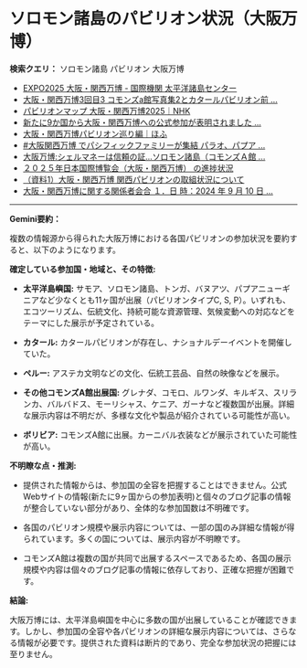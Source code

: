# ソロモン諸島のパビリオン状況（大阪万博）

**検索クエリ：** ソロモン諸島 パビリオン 大阪万博

- [EXPO2025 大阪・関西万博 - 国際機関 太平洋諸島センター](https://pic.or.jp/featured_word/10255/)
- [大阪・関西万博3回目3 コモンズa館写真集2とカタールパビリオン前 ...](https://ameblo.jp/bomuu/entry-12895014892.html)
- [パビリオンマップ 大阪・関西万博2025｜NHK](https://www3.nhk.or.jp/news/special/osaka_expo/pavilion/)
- [新たに9か国から大阪・関西万博への公式参加が表明されました ...](https://www.expo2025.or.jp/news/news-20220531-01/)
- [大阪・関西万博パビリオン巡り編｜ほふ](https://note.com/matugeya/n/nedf39f8182d6)
- [#大阪関西万博 でパシフィックファミリーが集結 パラオ、パプア ...](https://www.instagram.com/p/DLBl9BHzbct/)
- [大阪万博:シェルマネーは信頼の証…ソロモン諸島（コモンズＡ館 ...](https://www.yomiuri.co.jp/expo2025/now/20250523-OYO1T50009/)
- [２０２５年日本国際博覧会（大阪・関西万博） の進捗状況](https://www.cas.go.jp/jp/seisaku/expo_suisin_honbu/kankei_renraku/dai5/siryou1.pdf)
- [（資料1）大阪・関西万博 関西パビリオンの取組状況について](https://www.kouiki-kansai.jp/material/files/group/3/1-170shiryo1.pdf)
- [大阪・関西万博に関する関係者会合 １．日 時：2024 年 9 月 10 日 ...](https://www.cas.go.jp/jp/seisaku/osaka_kansai_banpaku/pdf/r60910_siryou1.pdf)


---

**Gemini要約：**

複数の情報源から得られた大阪万博における各国パビリオンの参加状況を要約すると、以下のようになります。

**確定している参加国・地域と、その特徴:**

* **太平洋島嶼国:**  サモア、ソロモン諸島、トンガ、バヌアツ、パプアニューギニアなど少なくとも11ヶ国が出展（パビリオンタイプC, S, P）。いずれも、エコツーリズム、伝統文化、持続可能な資源管理、気候変動への対応などをテーマにした展示が予定されている。

* **カタール:** カタールパビリオンが存在し、ナショナルデーイベントを開催していた。

* **ペルー:**  アステカ文明などの文化、伝統工芸品、自然の映像などを展示。

* **その他コモンズA館出展国:** グレナダ、コモロ、ルワンダ、キルギス、スリランカ、バルバドス、モーリシャス、ケニア、ガーナなど複数国が出展。詳細な展示内容は不明だが、多様な文化や製品が紹介されている可能性が高い。

* **ボリビア:** コモンズA館に出展。カーニバル衣装などが展示されていた可能性が高い。


**不明瞭な点・推測:**

* 提供された情報からは、参加国の全容を把握することはできません。公式Webサイトの情報(新たに9ヶ国からの参加表明)と個々のブログ記事の情報が整合していない部分があり、全体的な参加国数は不明確です。

* 各国のパビリオン規模や展示内容については、一部の国のみ詳細な情報が得られています。多くの国については、展示内容が不明瞭です。

* コモンズA館は複数の国が共同で出展するスペースであるため、各国の展示規模や内容は個々のブログ記事の情報に依存しており、正確な把握が困難です。

**結論:**

大阪万博には、太平洋島嶼国を中心に多数の国が出展していることが確認できます。しかし、参加国の全容や各パビリオンの詳細な展示内容については、さらなる情報が必要です。提供された資料は断片的であり、完全な参加状況の把握には至りません。

